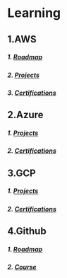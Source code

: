 # Learning
## 1.AWS
##### 1. **[Roadmap](https://roadmap.sh/aws)**
##### 2. **[Projects](https://roadmap.sh/aws)**
##### 3. **[Certifications](https://roadmap.sh/aws)**

## 2.Azure
##### 1. **[Projects](https://roadmap.sh/aws)**
##### 2. **[Certifications](https://roadmap.sh/aws)**

## 3.GCP
##### 1. **[Projects](https://roadmap.sh/aws)**
##### 2. **[Certifications](https://roadmap.sh/aws)**

## 4.Github
##### 1. **[Roadmap](https://roadmap.sh/git-github)**
##### 2. **[Course](https://github.com/tupeuxlefaire1/Learning-Roadmap/tree/main/github)**
